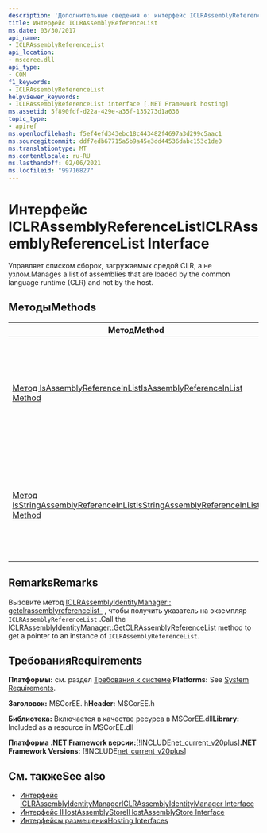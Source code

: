 ```yaml
---
description: 'Дополнительные сведения о: интерфейс ICLRAssemblyReferenceList'
title: Интерфейс ICLRAssemblyReferenceList
ms.date: 03/30/2017
api_name:
- ICLRAssemblyReferenceList
api_location:
- mscoree.dll
api_type:
- COM
f1_keywords:
- ICLRAssemblyReferenceList
helpviewer_keywords:
- ICLRAssemblyReferenceList interface [.NET Framework hosting]
ms.assetid: 5f890fdf-d22a-429e-a35f-135273d1a636
topic_type:
- apiref
ms.openlocfilehash: f5ef4efd343ebc18c443482f4697a3d299c5aac1
ms.sourcegitcommit: ddf7edb67715a5b9a45e3dd44536dabc153c1de0
ms.translationtype: MT
ms.contentlocale: ru-RU
ms.lasthandoff: 02/06/2021
ms.locfileid: "99716827"
---
```

# <a name="iclrassemblyreferencelist-interface"></a><span data-ttu-id="0c106-103">Интерфейс ICLRAssemblyReferenceList</span><span class="sxs-lookup"><span data-stu-id="0c106-103">ICLRAssemblyReferenceList Interface</span></span>

<span data-ttu-id="0c106-104">Управляет списком сборок, загружаемых средой CLR, а не узлом.</span><span class="sxs-lookup"><span data-stu-id="0c106-104">Manages a list of assemblies that are loaded by the common language runtime (CLR) and not by the host.</span></span>  
  
## <a name="methods"></a><span data-ttu-id="0c106-105">Методы</span><span class="sxs-lookup"><span data-stu-id="0c106-105">Methods</span></span>  
  
|<span data-ttu-id="0c106-106">Метод</span><span class="sxs-lookup"><span data-stu-id="0c106-106">Method</span></span>|<span data-ttu-id="0c106-107">Описание</span><span class="sxs-lookup"><span data-stu-id="0c106-107">Description</span></span>|  
|------------|-----------------|  
|[<span data-ttu-id="0c106-108">Метод IsAssemblyReferenceInList</span><span class="sxs-lookup"><span data-stu-id="0c106-108">IsAssemblyReferenceInList Method</span></span>](iclrassemblyreferencelist-isassemblyreferenceinlist-method.md)|<span data-ttu-id="0c106-109">Возвращает значение, указывающее, ссылается ли указанный указатель на сборку в списке.</span><span class="sxs-lookup"><span data-stu-id="0c106-109">Gets a value that indicates whether the supplied pointer references an assembly in the list.</span></span>|  
|[<span data-ttu-id="0c106-110">Метод IsStringAssemblyReferenceInList</span><span class="sxs-lookup"><span data-stu-id="0c106-110">IsStringAssemblyReferenceInList Method</span></span>](iclrassemblyreferencelist-isstringassemblyreferenceinlist-method.md)|<span data-ttu-id="0c106-111">Возвращает значение, указывающее, совпадает ли заданное имя с именем сборки в списке.</span><span class="sxs-lookup"><span data-stu-id="0c106-111">Gets a value that indicates whether the supplied name matches the name of an assembly in the list.</span></span>|  
  
## <a name="remarks"></a><span data-ttu-id="0c106-112">Remarks</span><span class="sxs-lookup"><span data-stu-id="0c106-112">Remarks</span></span>  

 <span data-ttu-id="0c106-113">Вызовите метод [ICLRAssemblyIdentityManager:: getclrassemblyreferencelist-](iclrassemblyidentitymanager-getclrassemblyreferencelist-method.md) , чтобы получить указатель на экземпляр `ICLRAssemblyReferenceList` .</span><span class="sxs-lookup"><span data-stu-id="0c106-113">Call the [ICLRAssemblyIdentityManager::GetCLRAssemblyReferenceList](iclrassemblyidentitymanager-getclrassemblyreferencelist-method.md) method to get a pointer to an instance of `ICLRAssemblyReferenceList`.</span></span>  
  
## <a name="requirements"></a><span data-ttu-id="0c106-114">Требования</span><span class="sxs-lookup"><span data-stu-id="0c106-114">Requirements</span></span>  

 <span data-ttu-id="0c106-115">**Платформы:** см. раздел [Требования к системе](../../get-started/system-requirements.md).</span><span class="sxs-lookup"><span data-stu-id="0c106-115">**Platforms:** See [System Requirements](../../get-started/system-requirements.md).</span></span>  
  
 <span data-ttu-id="0c106-116">**Заголовок:** MSCorEE. h</span><span class="sxs-lookup"><span data-stu-id="0c106-116">**Header:** MSCorEE.h</span></span>  
  
 <span data-ttu-id="0c106-117">**Библиотека:** Включается в качестве ресурса в MSCorEE.dll</span><span class="sxs-lookup"><span data-stu-id="0c106-117">**Library:** Included as a resource in MSCorEE.dll</span></span>  
  
 <span data-ttu-id="0c106-118">**Платформа .NET Framework версии:**[!INCLUDE[net_current_v20plus](../../../../includes/net-current-v20plus-md.md)]</span><span class="sxs-lookup"><span data-stu-id="0c106-118">**.NET Framework Versions:** [!INCLUDE[net_current_v20plus](../../../../includes/net-current-v20plus-md.md)]</span></span>  
  
## <a name="see-also"></a><span data-ttu-id="0c106-119">См. также</span><span class="sxs-lookup"><span data-stu-id="0c106-119">See also</span></span>

- [<span data-ttu-id="0c106-120">Интерфейс ICLRAssemblyIdentityManager</span><span class="sxs-lookup"><span data-stu-id="0c106-120">ICLRAssemblyIdentityManager Interface</span></span>](iclrassemblyidentitymanager-interface.md)
- [<span data-ttu-id="0c106-121">Интерфейс IHostAssemblyStore</span><span class="sxs-lookup"><span data-stu-id="0c106-121">IHostAssemblyStore Interface</span></span>](ihostassemblystore-interface.md)
- [<span data-ttu-id="0c106-122">Интерфейсы размещения</span><span class="sxs-lookup"><span data-stu-id="0c106-122">Hosting Interfaces</span></span>](hosting-interfaces.md)
